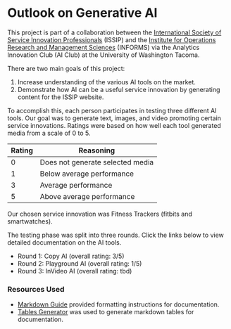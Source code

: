 # Outlook on Generative AI

This project is part of a collaboration between the [International Society of Service Innovation Professionals](https://www.issip.org) (ISSIP) and the [Institute for Operations Research and Management Sciences](https://www.informs.org/) (INFORMS) via the Analytics Innovation Club (AI Club) at the University of Washington Tacoma.

There are two main goals of this project:
1. Increase understanding of the various AI tools on the market.
2. Demonstrate how AI can be a useful service innovation by generating content for the ISSIP website.

To accomplish this, each person participates in testing three different AI tools. Our goal was to generate text, images, and video promoting certain service innovations. Ratings were based on how well each tool generated media from a scale of 0 to 5. 

| Rating | Reasoning                        |
|--------|----------------------------------|
| 0      | Does not generate selected media |
| 1      | Below average performance        |
| 3      | Average performance              |
| 5      | Above average performance        |

Our chosen service innovation was Fitness Trackers (fitbits and smartwatches).

The testing phase was split into three rounds. Click the links below to view detailed documentation on the AI tools. 


* Round 1: Copy AI (overall rating: 3/5)
* Round 2: Playground AI (overall rating: 1/5)
* Round 3: InVideo AI (overall rating: tbd)


### Resources Used
* [Markdown Guide](https://www.markdownguide.org/basic-syntax/) provided formatting instructions for documentation.
* [Tables Generator](https://www.tablesgenerator.com/markdown_tables) was used to generate markdown tables for documentation.